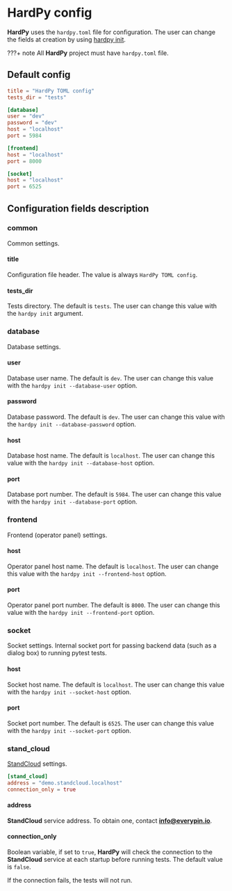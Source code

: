 # HardPy config

**HardPy** uses the `hardpy.toml` file for configuration.
The user can change the fields at creation by using [hardpy init](./cli.md#hardpy-init).

???+ note
    All **HardPy** project must have `hardpy.toml` file.

## Default config

```toml
title = "HardPy TOML config"
tests_dir = "tests"

[database]
user = "dev"
password = "dev"
host = "localhost"
port = 5984

[frontend]
host = "localhost"
port = 8000

[socket]
host = "localhost"
port = 6525
```

## Configuration fields description

### common

Common settings.

#### title

Configuration file header.
The value is always `HardPy TOML config`.

#### tests_dir

Tests directory. The default is `tests`.
The user can change this value with the `hardpy init` argument.

### database

Database settings.

#### user

Database user name. The default is `dev`.
The user can change this value with the `hardpy init --database-user` option.

#### password

Database password. The default is `dev`.
The user can change this value with the `hardpy init --database-password` option.

#### host

Database host name. The default is `localhost`.
The user can change this value with the `hardpy init --database-host` option.

#### port

Database port number. The default is `5984`.
The user can change this value with the `hardpy init --database-port` option.

### frontend

Frontend (operator panel) settings.

#### host

Operator panel host name. The default is `localhost`.
The user can change this value with the `hardpy init --frontend-host` option.

#### port

Operator panel port number. The default is `8000`.
The user can change this value with the `hardpy init --frontend-port` option.

### socket

Socket settings.
Internal socket port for passing backend data (such as a dialog box) to running pytest tests.

#### host

Socket host name. The default is `localhost`.
The user can change this value with the `hardpy init --socket-host` option.

#### port

Socket port number. The default is `6525`.
The user can change this value with the `hardpy init --socket-port` option.

### stand_cloud

[StandCloud](./stand_cloud.md) settings.

```toml
[stand_cloud]
address = "demo.standcloud.localhost"
connection_only = true
```

#### address

**StandCloud** service address.
To obtain one, contact **info@everypin.io**.

#### connection_only

Boolean variable, if set to `true`, **HardPy** will check the connection
to the **StandCloud** service at each startup before running tests.
The default value is `false`.

If the connection fails, the tests will not run.
